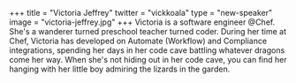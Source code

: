 +++
title = "Victoria Jeffrey"
twitter = "vickkoala"
type = "new-speaker"
image = "victoria-jeffrey.jpg"
+++
Victoria is a software engineer @Chef.  She's a wanderer turned preschool teacher turned coder.  During her time at Chef, Victoria has developed on Automate (Workflow) and Compliance integrations, spending her days in her code cave battling whatever dragons come her way. When she's not hiding out in her code cave, you can find her hanging with her little boy admiring the lizards in the garden.